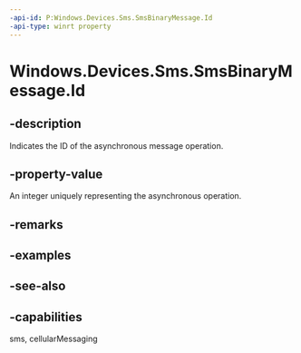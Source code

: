 ----api-id: P:Windows.Devices.Sms.SmsBinaryMessage.Id
-api-type: winrt property
---<!-- Property syntaxpublic uint Id { get; }--># Windows.Devices.Sms.SmsBinaryMessage.Id## -descriptionIndicates the ID of the asynchronous message operation.## -property-valueAn integer uniquely representing the asynchronous operation.## -remarks## -examples## -see-also## -capabilitiessms, cellularMessaging